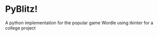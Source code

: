 # PyBlitz!
 A python implementation for the popular game Wordle using tkinter for a college project
